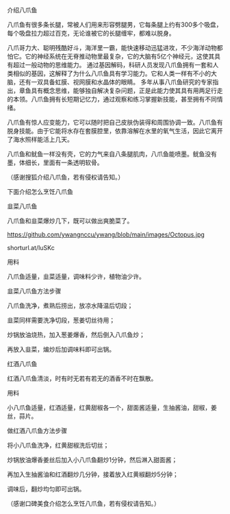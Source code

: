 介绍八爪鱼


八爪鱼有很多条长腿，常被人们用来形容劈腿男，它每条腿上约有300多个吸盘，每个吸盘拉力超过百克，无论谁被它的长腿缠牢，都难以脱身。

八爪哥力大、聪明残酷好斗，海洋里一霸，能快速移动迅猛进攻，不少海洋动物都怕它。它的神经系统在无脊推动物里最复杂，它的大脑有5亿个神经元，这使其具有超过一般动物的思维能力。
通过基因解码，科研人员发现八爪鱼拥有一套和人类相似的基因，这解释了为什么八爪鱼具有学习能力。它和人类一样有不小的大脑，还有一双具备虹膜、视网膜和水晶体的眼睛。
多年从事八爪鱼研究的专家指出，章鱼具有概念思维，能够独自解决复杂问题，正是此能力使其具有用两足行走的本领。八爪鱼拥有长短期记忆力，通过观察和练习掌握新技能，甚至拥有不同情绪。

八爪鱼有惊人应变能力，它可以随时把自己皮肤伪装得和周围协调一致。八爪鱼有脱身技能。由于它能将水存在套膜腔里，依靠溶解在水里的氧气生活，因此它离开了海水照样能活上几天。

八爪鱼和鱿鱼一样没有壳，它的力气来自八条腿肌肉，八爪鱼能喷墨。鱿鱼没有墨，体细长，里面有一条透明软骨。

（感谢搜狐介绍八爪鱼，若有侵权请告知。）


下面介绍怎么烹饪八爪鱼

韭菜八爪鱼

八爪鱼和韭菜爆炒几下，既可以做出爽脆菜了。

https://github.com/ywangnccu/ywang/blob/main/images/Octopus.jpg

shorturl.at/IuSKc


用料

八爪鱼适量，韭菜适量，调味料少许，植物油少许。


韭菜八爪鱼方法步骤

八爪鱼洗净，煮熟后捞出，放凉水降温后切段；

韭菜同样需要洗净切段，葱姜切丝待用；

炒锅放油烧热，加入葱姜爆香，然后倒入八爪鱼炒；

再放入韭菜，煸炒后加调味料即可出锅。

 

红酒八爪鱼

红酒八爪鱼清淡，时有时无若有若无的酒香不时在飘散。


用料

小八爪鱼适量，红酒适量，红黄甜椒各一个，甜面酱适量，生抽酱油，甜椒，姜丝，蒜片。


做红酒八爪鱼方法步骤

将小八爪鱼洗净，红黄甜椒洗后切丝；

炒锅放油爆香姜丝后加入小八爪鱼翻炒1分钟，然后淋入甜面酱；

再加入生抽酱油和红酒翻炒几分钟，接着放入红黄椒翻炒5分钟；

调味后，翻炒均匀即可出锅。



（感谢口碑美食介绍怎么烹饪八爪鱼，若有侵权请告知。）
